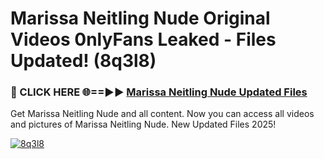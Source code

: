 # Marissa Neitling Nude Original Videos 0nlyFans Leaked - Files Updated! (8q3l8)

<h3>🔴 CLICK HERE 🌐==►► <a href="https://tinyurl.com/52m3yx9h" rel="nofollow">Marissa Neitling Nude Updated Files</a></h3>

Get Marissa Neitling Nude and all content. Now you can access all videos and pictures of Marissa Neitling Nude. New Updated Files 2025!

[![8q3l8](https://i.imgur.com/TnHtlc8.gif)](https://tinyurl.com/52m3yx9h)
